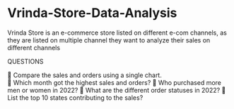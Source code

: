 # Vrinda-Store-Data-Analysis
Vrinda Store is an e-commerce store listed on different e-com channels, as they are listed on multiple channel they want to analyze their sales on different channels

QUESTIONS

	Compare the sales and orders using a single chart.   
	Which month got the highest sales and orders?
	Who purchased more men or women in 2022?
	What are the different order statuses in 2022?
	List the top 10 states contributing to the sales?
